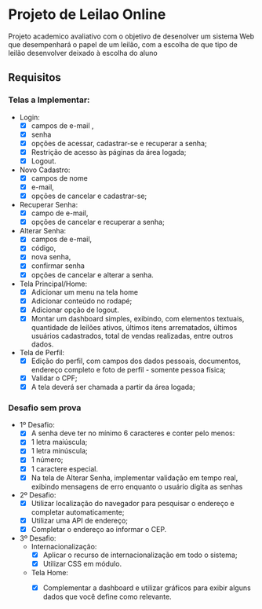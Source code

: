 # Projeto de Leilao Online

Projeto academico avaliativo com o objetivo de desenolver um sistema Web que desempenhará o papel de um leilão, com a escolha de que
tipo de leilão desenvolver deixado à escolha do aluno

## Requisitos
### Telas a Implementar:
- Login:
  - [x] campos de e-mail ,
  - [x] senha
  - [x] opções de acessar, cadastrar-se e recuperar a senha;
  - [x] Restrição de acesso às páginas da área logada;
  - [x] Logout.
- Novo Cadastro:
  - [x] campos de nome
  - [x] e-mail,
  - [x] opções de cancelar e cadastrar-se;
- Recuperar Senha:
  - [x] campo de e-mail,
  - [x] opções de cancelar e recuperar a senha;
- Alterar Senha:
  - [x] campos de e-mail,
  - [x] código,
  - [x] nova senha,
  - [x] confirmar senha
  - [x] opções de cancelar e alterar a senha.
- Tela Principal/Home:
  - [x] Adicionar um menu na tela home
  - [x] Adicionar conteúdo no rodapé;
  - [x] Adicionar opção de logout.
  - [x] Montar um dashboard simples, exibindo, com elementos textuais, quantidade de leilões ativos, últimos itens arrematados, últimos usuários cadastrados, total de vendas realizadas, entre outros dados.
- Tela de Perfil: 
  - [x] Edição do perfil, com campos dos dados pessoais, documentos, endereço completo e foto de perfil - somente pessoa física;
  - [x] Validar o CPF;
  - [x] A tela deverá ser chamada a partir da área logada;
### Desafio sem prova 
- 1º Desafio:
  - [x] A senha deve ter no mínimo 6 caracteres e conter pelo menos:
  - [x] 1 letra maiúscula;
  - [x] 1 letra minúscula;
  - [x] 1 número;
  - [x] 1 caractere especial.
  - [x] Na tela de Alterar Senha, implementar validação em tempo real, exibindo mensagens de erro enquanto o usuário digita as senhas
- 2º Desafio:
  - [x] Utilizar localização do navegador para pesquisar o endereço e completar automaticamente;
  - [x] Utilizar uma API de endereço;
  - [x] Completar o endereço ao informar o CEP.
- 3º Desafio:
  - Internacionalização:
    - [x] Aplicar o recurso de internacionalização em todo o sistema;
    - [x] Utilizar CSS em módulo.
  - Tela Home:
    - [x] Complementar a dashboard e utilizar gráficos para exibir alguns dados que você define como relevante.




